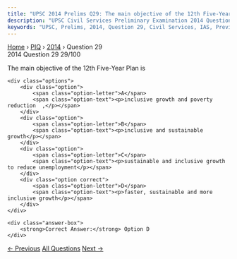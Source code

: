 ```yaml
---
title: "UPSC 2014 Prelims Q29: The main objective of the 12th Five-Year Plan is"
description: "UPSC Civil Services Preliminary Examination 2014 Question 29 with options and answer"
keywords: "UPSC, Prelims, 2014, Question 29, Civil Services, IAS, Previous Year Questions"
---
```


<nav class="breadcrumb">
    <a href="../../">Home</a>
    <span>›</span>
    <a href="../">PIQ</a>
    <span>›</span>
    <a href="./">2014</a>
    <span>›</span>
    <span>Question 29</span>
</nav>

<div class="question-header">
    <div class="question-meta">
        <span class="year-badge">2014</span>
        <span class="question-number">Question 29</span>
        <span class="progress">29/100</span>
    </div>
    <div class="progress-bar">
        <div class="progress-fill" style="width: 29.0%"></div>
    </div>
</div>

<div class="question-content">
    <div class="question-text">
        <p>The main objective of the 12th Five-Year Plan is</p>
    </div>
    
    <div class="options">
        <div class="option">
            <span class="option-letter">A</span>
            <span class="option-text"><p>inclusive growth and poverty reduction  ,</p></span>
        </div>
        <div class="option">
            <span class="option-letter">B</span>
            <span class="option-text"><p>inclusive and sustainable growth</p></span>
        </div>
        <div class="option">
            <span class="option-letter">C</span>
            <span class="option-text"><p>sustainable and inclusive growth to reduce unemployment</p></span>
        </div>
        <div class="option correct">
            <span class="option-letter">D</span>
            <span class="option-text"><p>faster, sustainable and more inclusive growth</p></span>
        </div>
    </div>

    <div class="answer-box">
        <strong>Correct Answer:</strong> Option D
    </div>
</div>

<div class="question-nav">
    <a href="../q028-what-does-venture-capital-mean/" class="nav-btn prev">← Previous</a>
    <a href="../" class="nav-btn center">All Questions</a>
    <a href="../q030-with-reference-to-balance-of-payments-which-of-the/" class="nav-btn next">Next →</a>
</div>
